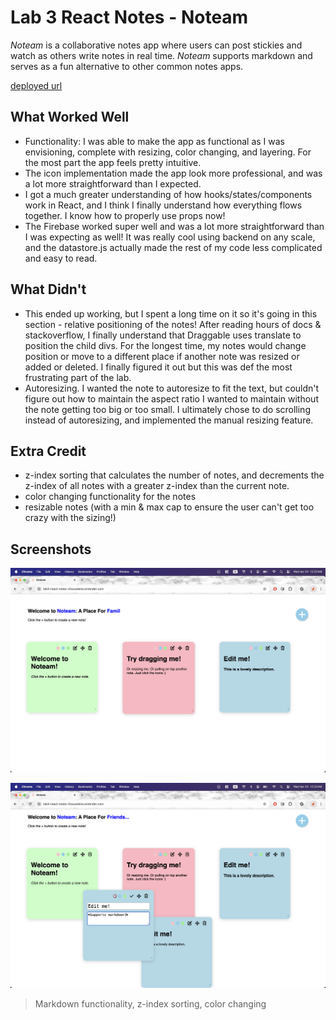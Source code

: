 # Lab 3 React Notes - Noteam

_Noteam_ is a collaborative notes app where users can post stickies and watch as others write notes in real time. _Noteam_ supports markdown and serves as a fun alternative to other common notes apps.

[deployed url](https://noteam.onrender.com/)

## What Worked Well

- Functionality: I was able to make the app as functional as I was envisioning, complete with resizing, color changing, and layering. For the most part the app feels pretty intuitive.
- The icon implementation made the app look more professional, and was a lot more straightforward than I expected.
- I got a much greater understanding of how hooks/states/components work in React, and I think I finally understand how everything flows together. I know how to properly use props now!
- The Firebase worked super well and was a lot more straightforward than I was expecting as well! It was really cool using backend on any scale, and the datastore.js actually made the rest of my code less complicated and easy to read.

## What Didn't

- This ended up working, but I spent a long time on it so it's going in this section - relative positioning of the notes! After reading hours of docs & stackoverflow, I finally understand that Draggable uses translate to position the child divs. For the longest time, my notes would change position or move to a different place if another note was resized or added or deleted. I finally figured it out but this was def the most frustrating part of the lab.
- Autoresizing. I wanted the note to autoresize to fit the text, but couldn't figure out how to maintain the aspect ratio I wanted to maintain without the note getting too big or too small. I ultimately chose to do scrolling instead of autoresizing, and implemented the manual resizing feature.

## Extra Credit

- z-index sorting that calculates the number of notes, and decrements the z-index of all notes with a greater z-index than the current note.
- color changing functionality for the notes
- resizable notes (with a min & max cap to ensure the user can't get too crazy with the sizing!)

## Screenshots
![Overall display](src/assets/noteamss.png "1")

![Overall display](src/assets/noteamss2.png "2")
> Markdown functionality, z-index sorting, color changing